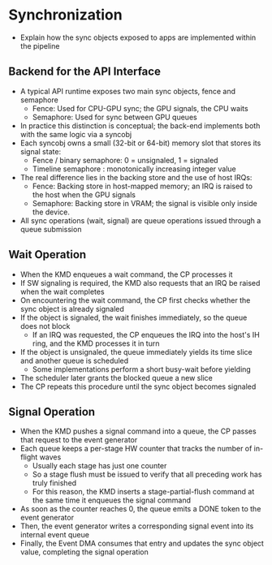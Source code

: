 # Synchronization
- Explain how the sync objects exposed to apps are implemented within the pipeline

## Backend for the API Interface
- A typical API runtime exposes two main sync objects, fence and semaphore
    - Fence: Used for CPU-GPU sync; the GPU signals, the CPU waits
    - Semaphore: Used for sync between GPU queues
- In practice this distinction is conceptual; the back-end implements both with the same logic via a syncobj
- Each syncobj owns a small (32-bit or 64-bit) memory slot that stores its signal state:
    - Fence / binary semaphore: 0 = unsignaled, 1 = signaled
    - Timeline semaphore : monotonically increasing integer value
- The real difference lies in the backing store and the use of host IRQs:
    - Fence: Backing store in host-mapped memory; an IRQ is raised to the host when the GPU signals
    - Semaphore: Backing store in VRAM; the signal is visible only inside the device.
- All sync operations (wait, signal) are queue operations issued through a queue submission

## Wait Operation
- When the KMD enqueues a wait command, the CP processes it
- If SW signaling is required, the KMD also requests that an IRQ be raised when the wait completes
- On encountering the wait command, the CP first checks whether the sync object is already signaled
- If the object is signaled, the wait finishes immediately, so the queue does not block
    - If an IRQ was requested, the CP enqueues the IRQ into the host's IH ring, and the KMD processes it in turn
- If the object is unsignaled, the queue immediately yields its time slice and another queue is scheduled
    - Some implementations perform a short busy-wait before yielding
- The scheduler later grants the blocked queue a new slice
- The CP repeats this procedure until the sync object becomes signaled

## Signal Operation
- When the KMD pushes a signal command into a queue, the CP passes that request to the event generator
- Each queue keeps a per-stage HW counter that tracks the number of in-flight waves
    - Usually each stage has just one counter
    - So a stage flush must be issued to verify that all preceding work has truly finished
    - For this reason, the KMD inserts a stage-partial-flush command at the same time it enqueues the signal command
- As soon as the counter reaches 0, the queue emits a DONE token to the event generator
- Then, the event generator writes a corresponding signal event into its internal event queue
- Finally, the Event DMA consumes that entry and updates the sync object value, completing the signal operation